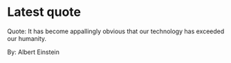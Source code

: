 # Latest quote 

Quote: It has become appallingly obvious that our technology has exceeded our humanity. 

By: Albert Einstein